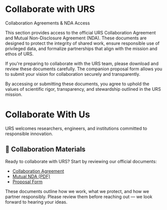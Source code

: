 # Collaborate with URS
Collaboration Agreements & NDA Access

This section provides access to the official URS Collaboration Agreement and Mutual Non-Disclosure Agreement (NDA). These documents are designed to protect the integrity of shared work, ensure responsible use of privileged data, and formalize partnerships that align with the mission and ethos of URS.

If you're preparing to collaborate with the URS team, please download and review these documents carefully. The companion proposal form allows you to submit your vision for collaboration securely and transparently.

By accessing or submitting these documents, you agree to uphold the values of scientific rigor, transparency, and stewardship outlined in the URS mission.

# Collaborate With Us

URS welcomes researchers, engineers, and institutions committed to responsible innovation.

<!-- 👇 Paste the snippet here 👇 -->

## 📄 Collaboration Materials

Ready to collaborate with URS? Start by reviewing our official documents:

- [ Collaboration Agreement](/assets/URS_Collaboration_Proposal_Form.odt)
- [ Mutual NDA (PDF)](../assets/URS_Mutual_NDA.pdf)
- [ Proposal Form ](/assets/URS_Collaboration_Proposal_Form.odt)

These documents outline how we work, what we protect, and how we partner responsibly. Please review them before reaching out — we look forward to hearing your ideas.

